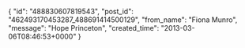  {
   "id": "488830607819543",
   "post_id": "462493170453287_488691414500129",
   "from_name": "Fiona Munro",
   "message": "Hope  Princeton",
   "created_time": "2013-03-06T08:46:53+0000"
 }
